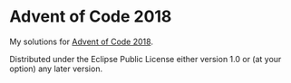 # Advent of Code 2018

My solutions for [Advent of Code 2018](https://adventofcode.com/2018).

Distributed under the Eclipse Public License either version 1.0 or (at
your option) any later version.
